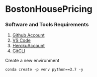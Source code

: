 # BostonHousePricing
 
 ### Software and Tools Requirements

 1. [Github Account](https://github.com)
 2. [VS Code ](https://code.visualstudio.com/)
 3. [HerokuAccount](https://heroku.com)
 4. [GitCLI](https://gitscm.com/book/en/v2/getting-Started-The-Command-Line)

 Create a new environment

 ```
 conda create -p venv python==3.7 -y
 ```
 